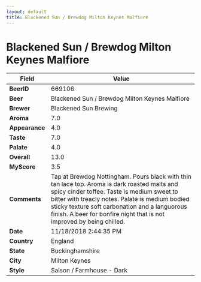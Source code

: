 ```yaml
---
layout: default
title: Blackened Sun / Brewdog Milton Keynes Malfiore
---
```


# Blackened Sun / Brewdog Milton Keynes Malfiore

| Field         | Value     |
|---------------|-----------|
| **BeerID** | 669106 |
| **Beer** | Blackened Sun / Brewdog Milton Keynes Malfiore |
| **Brewer** | Blackened Sun Brewing |
| **Aroma** | 7.0 |
| **Appearance** | 4.0 |
| **Taste** | 7.0 |
| **Palate** | 4.0 |
| **Overall** | 13.0 |
| **MyScore** | 3.5 |
| **Comments** | Tap at Brewdog Nottingham. Pours black with thin tan lace top. Aroma is dark roasted malts and spicy cinder toffee. Taste is medium sweet to bitter with treacly notes. Palate is medium bodied sticky texture soft carbonation and a languorous finish. A beer for bonfire night that is not improved by being chilled. |
| **Date** | 11/18/2018 2:44:35 PM |
| **Country** | England |
| **State** | Buckinghamshire |
| **City** | Milton Keynes |
| **Style** | Saison / Farmhouse - Dark |
